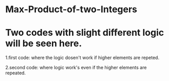 # Max-Product-of-two-Integers

# Two codes with slight different logic will be seen here.

1.first code:
            where the logic dosen't work if higher elements are repeted.
            
2.second code:
            where logic work's even if the higher elements are repeated.
